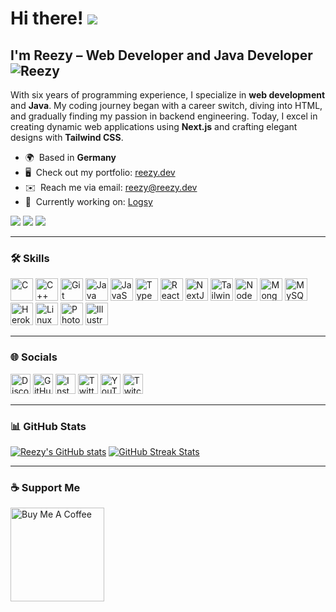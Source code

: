 Hi there! ![](https://user-images.githubusercontent.com/18350557/176309783-0785949b-9127-417c-8b55-ab5a4333674e.gif)  
=============================================================================================================================

I'm **Reezy** – Web Developer and Java Developer  
![Reezy](https://github.com/logsy/.github/blob/684cb2619fce2555707d3e3d6e0a3b3942643f87/reezy256x256.png)
-----------------------------------------------

With six years of programming experience, I specialize in **web development** and **Java**. My coding journey began with a career switch, diving into HTML, and gradually finding my passion in backend engineering. Today, I excel in creating dynamic web applications using **Next.js** and crafting elegant designs with **Tailwind CSS**.

* 🌍  Based in **Germany**
* 🖥️  Check out my portfolio: [reezy.dev](http://reezy.dev/)
* ✉️  Reach me via email: [reezy@reezy.dev](mailto:reezy@reezy.dev)
* 🚀  Currently working on: [Logsy](https://github.com/logsy)

<a href="https://www.github.com/reezy-development" target="_blank" rel="noreferrer"><img
src="https://img.shields.io/github/followers/reezy-development?logo=github&style=for-the-badge&color=ef4444&labelColor=1c1917" /></a> <a href="https://x.com/blvck_reezy" target="_blank" rel="noreferrer"><img
src="https://img.shields.io/twitter/follow/blvck_reezy?logo=twitter&style=for-the-badge&color=ef4444&labelColor=1c1917"
/></a> <a href="https://www.twitch.tv/verdreckt" target="_blank" rel="noreferrer"><img
src="https://img.shields.io/twitch/status/verdreckt?logo=twitchsx&style=for-the-badge&color=ef4444&labelColor=1c1917&label=TWITCH+STATUS" /></a>

---

### 🛠️ Skills

<p align="left">
<a href="https://docs.microsoft.com/en-us/cpp/?view=msvc-170" target="_blank" rel="noreferrer"><img src="https://raw.githubusercontent.com/danielcranney/readme-generator/main/public/icons/skills/c-colored.svg" width="36" height="36" alt="C" /></a>
<a href="https://docs.microsoft.com/en-us/cpp/?view=msvc-170" target="_blank" rel="noreferrer"><img src="https://raw.githubusercontent.com/danielcranney/readme-generator/main/public/icons/skills/cplusplus-colored.svg" width="36" height="36" alt="C++" /></a>
<a href="https://git-scm.com/" target="_blank" rel="noreferrer"><img src="https://raw.githubusercontent.com/danielcranney/readme-generator/main/public/icons/skills/git-colored.svg" width="36" height="36" alt="Git" /></a>
<a href="https://www.oracle.com/java/" target="_blank" rel="noreferrer"><img src="https://raw.githubusercontent.com/danielcranney/readme-generator/main/public/icons/skills/java-colored.svg" width="36" height="36" alt="Java" /></a>
<a href="https://developer.mozilla.org/en-US/docs/Web/JavaScript" target="_blank" rel="noreferrer"><img src="https://raw.githubusercontent.com/danielcranney/readme-generator/main/public/icons/skills/javascript-colored.svg" width="36" height="36" alt="JavaScript" /></a>
<a href="https://www.typescriptlang.org/" target="_blank" rel="noreferrer"><img src="https://raw.githubusercontent.com/danielcranney/readme-generator/main/public/icons/skills/typescript-colored.svg" width="36" height="36" alt="TypeScript" /></a>
<a href="https://reactjs.org/" target="_blank" rel="noreferrer"><img src="https://raw.githubusercontent.com/danielcranney/readme-generator/main/public/icons/skills/react-colored.svg" width="36" height="36" alt="React" /></a>
<a href="https://nextjs.org/docs" target="_blank" rel="noreferrer"><img src="https://raw.githubusercontent.com/danielcranney/readme-generator/main/public/icons/skills/nextjs-colored.svg" width="36" height="36" alt="NextJs" /></a>
<a href="https://tailwindcss.com/" target="_blank" rel="noreferrer"><img src="https://raw.githubusercontent.com/danielcranney/readme-generator/main/public/icons/skills/tailwindcss-colored.svg" width="36" height="36" alt="TailwindCSS" /></a>
<a href="https://nodejs.org/en/" target="_blank" rel="noreferrer"><img src="https://raw.githubusercontent.com/danielcranney/readme-generator/main/public/icons/skills/nodejs-colored.svg" width="36" height="36" alt="NodeJS" /></a>
<a href="https://www.mongodb.com/" target="_blank" rel="noreferrer"><img src="https://raw.githubusercontent.com/danielcranney/readme-generator/main/public/icons/skills/mongodb-colored.svg" width="36" height="36" alt="MongoDB" /></a>
<a href="https://www.mysql.com/" target="_blank" rel="noreferrer"><img src="https://raw.githubusercontent.com/danielcranney/readme-generator/main/public/icons/skills/mysql-colored.svg" width="36" height="36" alt="MySQL" /></a>
<a href="https://www.heroku.com/" target="_blank" rel="noreferrer"><img src="https://raw.githubusercontent.com/danielcranney/readme-generator/main/public/icons/skills/heroku-colored.svg" width="36" height="36" alt="Heroku" /></a>
<a href="https://www.linux.org" target="_blank" rel="noreferrer"><img src="https://raw.githubusercontent.com/danielcranney/readme-generator/main/public/icons/skills/linux-colored.svg" width="36" height="36" alt="Linux" /></a>
<a href="https://www.adobe.com/uk/products/photoshop.html" target="_blank" rel="noreferrer"><img src="https://raw.githubusercontent.com/danielcranney/readme-generator/main/public/icons/skills/photoshop-colored.svg" width="36" height="36" alt="Photoshop" /></a>
<a href="https://www.adobe.com/uk/products/illustrator.html" target="_blank" rel="noreferrer"><img src="https://raw.githubusercontent.com/danielcranney/readme-generator/main/public/icons/skills/illustrator-colored.svg" width="36" height="36" alt="Illustrator" /></a>
</p>

---

### 🌐 Socials

<p align="left">
<a href="https://discord.com/users/reezydevelopment" target="_blank" rel="noreferrer"><img src="https://raw.githubusercontent.com/danielcranney/readme-generator/main/public/icons/socials/discord.svg" width="32" height="32" alt="Discord" /></a>
<a href="https://www.github.com/reezy-development" target="_blank" rel="noreferrer"><img src="https://raw.githubusercontent.com/danielcranney/readme-generator/main/public/icons/socials/github.svg" width="32" height="32" alt="GitHub" /></a>
<a href="http://www.instagram.com/off_.jxstin" target="_blank" rel="noreferrer"><img src="https://raw.githubusercontent.com/danielcranney/readme-generator/main/public/icons/socials/instagram.svg" width="32" height="32" alt="Instagram" /></a>
<a href="https://x.com/blvck_reezy" target="_blank" rel="noreferrer"><img src="https://raw.githubusercontent.com/danielcranney/readme-generator/main/public/icons/socials/twitter.svg" width="32" height="32" alt="Twitter" /></a>
<a href="https://www.youtube.com/@verdreckt" target="_blank" rel="noreferrer"><img src="https://raw.githubusercontent.com/danielcranney/readme-generator/main/public/icons/socials/youtube.svg" width="32" height="32" alt="YouTube" /></a>
<a href="https://www.twitch.tv/verdreckt" target="_blank" rel="noreferrer"><img src="https://raw.githubusercontent.com/danielcranney/readme-generator/main/public/icons/socials/twitch.svg" width="32" height="32" alt="Twitch" /></a>
</p>

---

### 📊 GitHub Stats

<a href="http://www.github.com/reezy-development"><img src="https://github-readme-stats.vercel.app/api?username=reezy-development&show_icons=true&count_private=true&title_color=ef4444&text_color=ffffff&icon_color=ef4444&bg_color=1c1917&hide_border=true" alt="Reezy's GitHub stats" /></a>
<a href="http://www.github.com/reezy-development"><img src="https://github-readme-streak-stats.herokuapp.com/?user=reezy-development&stroke=ffffff&background=1c1917&ring=ef4444&fire=ef4444&currStreakNum=ffffff&currStreakLabel=ef4444&sideNums=ffffff&sideLabels=ffffff&dates=ffffff&hide_border=true" alt="GitHub Streak Stats" /></a>

---

### ☕ Support Me

<p>
<a href="https://www.buymeacoffee.com/reezydevelopment"><img src="https://cdn.buymeacoffee.com/buttons/v2/default-yellow.png" width="150" alt="Buy Me A Coffee"></a>
</p>
